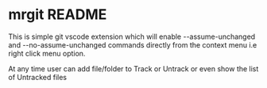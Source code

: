 # mrgit README

This is simple git vscode extension which will enable --assume-unchanged and --no-assume-unchanged commands directly from the context menu i.e right click menu option.

At any time user can add file/folder to Track or Untrack or even show the list of Untracked files